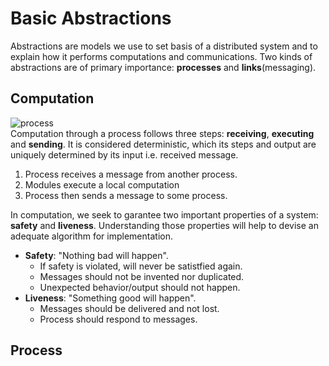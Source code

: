 # Basic Abstractions
 Abstractions are models we use to set basis of a distributed system and to explain how it performs computations and communications. Two kinds of abstractions are of primary importance: **processes** and **links**(messaging). 

## Computation
![process](https://i.imgur.com/cfzBuNZ.png)  
 Computation through a process follows three steps: **receiving**, **executing** and **sending**. It is considered deterministic, which its steps and output are uniquely determined by its input i.e. received message.
 1. Process receives a message from another process.
 2. Modules execute a local computation
 3. Process then sends a message to some process.
 
 In computation, we seek to garantee two important properties of a system: **safety** and **liveness**. Understanding those properties will help to devise an adequate algorithm for implementation.
 - **Safety**: "Nothing bad will happen". 
   - If safety is violated, will never be satistfied again.
   - Messages should not be invented nor duplicated.
   - Unexpected behavior/output should not happen. 
 - **Liveness**: "Something good will happen".
   - Messages should be delivered and not lost.
   - Process should respond to messages.

## Process
